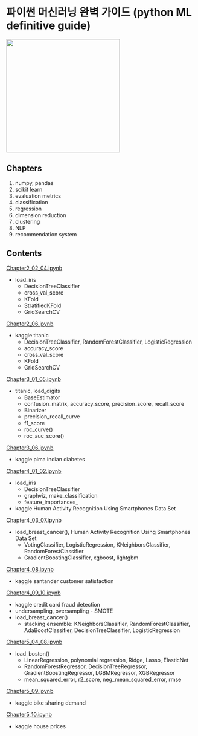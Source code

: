 
# 파이썬 머신러닝 완벽 가이드 (python ML definitive guide)

<img src="https://github.com/HyejunShin/study/blob/main/ml-definitive-guide/cover.jpg" width="300">

## Chapters
1. numpy, pandas
2. scikit learn
3. evaluation metrics
4. classification
5. regression
6. dimension reduction
7. clustering
8. NLP
9. recommendation system

## Contents
[Chapter2_02_04.ipynb](https://github.com/HyejunShin/MLstudy/blob/main/ml-definitive-guide/Chapter2_02_04.ipynb)

  - load_iris
    - DecisionTreeClassifier
    - cross_val_score
    - KFold
    - StratifiedKFold
    - GridSearchCV
    
[Chapter2_06.ipynb](https://github.com/HyejunShin/MLstudy/blob/main/ml-definitive-guide/Chapter2_06.ipynb)

  - kaggle titanic
    - DecisionTreeClassifier, RandomForestClassifier, LogisticRegression
    - accuracy_score
    - cross_val_score
    - KFold
    - GridSearchCV
 
[Chapter3_01_05.ipynb](https://github.com/HyejunShin/MLstudy/blob/main/ml-definitive-guide/Chapter3_01_05.ipynb)
 
  - titanic, load_digits
    - BaseEstimator
    - confusion_matrix, accuracy_score, precision_score, recall_score
    - Binarizer
    - precision_recall_curve
    - f1_score
    - roc_curve()
    - roc_auc_score()

[Chapter3_06.ipynb](https://github.com/HyejunShin/MLstudy/blob/main/ml-definitive-guide/Chapter3_06.ipynb)
 
  - kaggle pima indian diabetes
  
[Chapter4_01_02.ipynb](https://github.com/HyejunShin/MLstudy/blob/main/ml-definitive-guide/Chapter4_01_02.ipynb)
  
  - load_iris
    - DecisionTreeClassifier
    - graphviz, make_classification
    - feature_importances_
  - kaggle Human Activity Recognition Using Smartphones Data Set
  
[Chapter4_03_07.ipynb](https://github.com/HyejunShin/MLstudy/blob/main/ml-definitive-guide/Chapter4_03_07.ipynb)
  
  - load_breast_cancer(), Human Activity Recognition Using Smartphones Data Set
    - VotingClassifier, LogisticRegression, KNeighborsClassifier, RandomForestClassifier
    - GradientBoostingClassifier, xgboost, lightgbm
  
[Chapter4_08.ipynb](https://github.com/HyejunShin/MLstudy/blob/main/ml-definitive-guide/Chapter4_08.ipynb)

  - kaggle santander customer satisfaction

[Chapter4_09_10.ipynb](https://github.com/HyejunShin/MLstudy/blob/main/ml-definitive-guide/Chapter4_09_10.ipynb)

  - kaggle credit card fraud detection
   - undersampling, oversampling
    - SMOTE
  - load_breast_cancer()
    - stacking ensemble: KNeighborsClassifier, RandomForestClassifier, AdaBoostClassifier, DecisionTreeClassifier, LogisticRegression
 
 [Chapter5_04_08.ipynb](https://github.com/HyejunShin/MLstudy/blob/main/ml-definitive-guide/Chapter5_04_08.ipynb)
 
  - load_boston()
    - LinearRegression, polynomial regression, Ridge, Lasso, ElasticNet
    - RandomForestRegressor, DecisionTreeRegressor, GradientBoostingRegressor, LGBMRegressor, XGBRegressor
    - mean_squared_error, r2_score, neg_mean_squared_error, rmse
    
[Chapter5_09.ipynb](https://github.com/HyejunShin/MLstudy/blob/main/ml-definitive-guide/Chapter5_09.ipynb)
 
  - kaggle bike sharing demand

[Chapter5_10.ipynb](https://github.com/HyejunShin/MLstudy/blob/main/ml-definitive-guide/Chapter5_10.ipynb)
 
  - kaggle house prices
  


 
